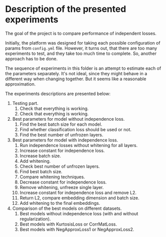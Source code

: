 # Description of the presented experiments

The goal of the project is to compare performance of independent losses. 

Initially, the platform was designed for taking each possible configuration of params from `config.yml` file.
However, it turns out, that there are too many experiments to test, and they take too much time to complete.
So, another approach has to be done.

The sequence of experiments in this folder is an attempt to estimate each of the parameters separately. It's not ideal, since
they might behave in a different way when changing together. But it seems like a reasonable approximation.

The experiments descriptions are presented below:
1. Testing part.
   1. Check that everything is working.
   2. Check that everything is working.
2. Best parameters for model without independence loss.
   1. Find the best batch size for each model.
   2. Find whether classification loss should be used or not.
   3. Find the best number of unfrozen layers.
3. Best parameters for model with independence loss.
   1. Run independence losses without whitening for all layers.
   2. Increase constant for independence loss.
   3. Increase batch size.
   4. Add whitening.
   5. Check best number of unfrozen layers.
   6. Find best batch size.
   7. Compare whitening techniques.
   8. Decrease constant for independence loss.
   9. Remove whitening, unfreeze single layer.
   10. Increase constant for independence loss and remove L2.
   11. Return L2, compare embedding dimension and batch size.
   12. Add whitening to the final embeddings.
4. Comparison of the best models on different datasets.
   1. Best models without independence loss (with and without regularization).
   2. Best models with KurtosisLoss or CorrMatLoss.
   3. Best models with NegApproxLoss1 or NegApproxLoss2.

